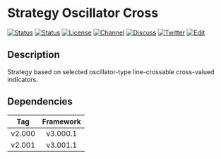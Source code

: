# Strategy Oscillator Cross

[![Status][gha-image-check-master]][gha-link-check-master]
[![Status][gha-image-compile-master]][gha-link-compile-master]
[![License][license-image]][license-link]
[![Channel][tg-channel-image]][tg-channel-link]
[![Discuss][gh-discuss-badge]][gh-discuss-link]
[![Twitter][twitter-image]][twitter-link]
[![Edit][gh-edit-badge]][gh-edit-link]

## Description

Strategy based on selected oscillator-type line-crossable cross-valued indicators.

## Dependencies

| Tag      | Framework |
|:--------:|:---------:|
| v2.000   | v3.000.1  |
| v2.001   | v3.001.1  |

<!-- Named links -->

[gh-discuss-badge]: https://img.shields.io/badge/Discussions-Q&A-blue.svg?logo=github
[gh-discuss-link]: https://github.com/EA31337/EA31337-Strategies/discussions

[gh-edit-badge]: https://img.shields.io/badge/GitHub-edit-purple.svg?logo=github
[gh-edit-link]: https://github.dev/EA31337/Strategy-Oscillator_Cross

[gha-link-check-master]: https://github.com/EA31337/Strategy-Oscillator_Cross/actions?query=workflow:Check+branch%3Amaster
[gha-image-check-master]: https://github.com/EA31337/Strategy-Oscillator_Cross/workflows/Check/badge.svg?branch=master
[gha-link-compile-master]: https://github.com/EA31337/Strategy-Oscillator_Cross/actions?query=workflow:Compile+branch%3Amaster
[gha-image-compile-master]: https://github.com/EA31337/Strategy-Oscillator_Cross/workflows/Compile/badge.svg?branch=master

[license-image]: https://img.shields.io/github/license/EA31337/EA31337-Strategies.svg
[license-link]: https://tldrlegal.com/license/gnu-general-public-license-v3-(gpl-3)

[tg-channel-image]: https://img.shields.io/badge/Telegram-join-0088CC.svg?logo=telegram
[tg-channel-link]: https://t.me/EA31337

[twitter-image]: https://img.shields.io/badge/EA31337-Follow-1DA1F2.svg?logo=Twitter
[twitter-link]: https://twitter.com/EA31337
